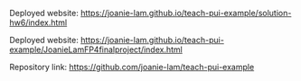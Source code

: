 Deployed website: https://joanie-lam.github.io/teach-pui-example/solution-hw6/index.html

Deployed website: https://joanie-lam.github.io/teach-pui-example/JoanieLamFP4finalproject/index.html

Repository link: https://github.com/joanie-lam/teach-pui-example

